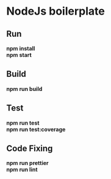 # NodeJs boilerplate

## Run

**npm install** <br/>
**npm start**

## Build

**npm run build**

## Test

**npm run test**<br/>
**npm run test:coverage**

## Code Fixing

**npm run prettier**<br/>
**npm run lint**